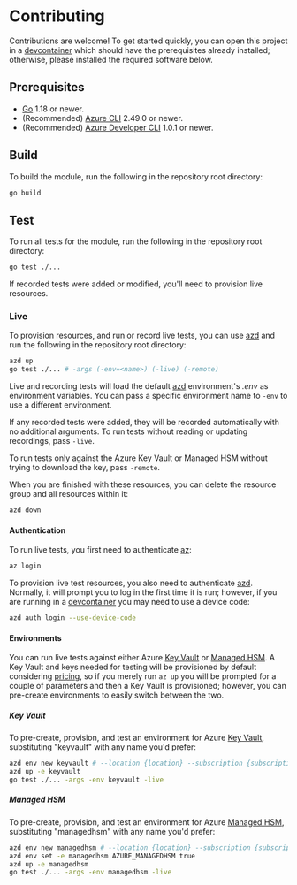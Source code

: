# Contributing

Contributions are welcome! To get started quickly, you can open this project in a [devcontainer] which should have the prerequisites already installed;
otherwise, please installed the required software below.

## Prerequisites

* [Go] 1.18 or newer.
* (Recommended) [Azure CLI][az] 2.49.0 or newer.
* (Recommended) [Azure Developer CLI][azd] 1.0.1 or newer.

## Build

To build the module, run the following in the repository root directory:

```bash
go build
```

## Test

To run all tests for the module, run the following in the repository root directory:

```bash
go test ./...
```

If recorded tests were added or modified, you'll need to provision live resources.

### Live

To provision resources, and run or record live tests, you can use [azd] and run the following in the repository root directory:

```bash
azd up
go test ./... # -args (-env=<name>) (-live) (-remote)
```

Live and recording tests will load the default [azd] environment's _.env_ as environment variables.
You can pass a specific environment name to `-env` to use a different environment.

If any recorded tests were added, they will be recorded automatically with no additional arguments.
To run tests without reading or updating recordings, pass `-live`.

To run tests only against the Azure Key Vault or Managed HSM without trying to download the key, pass `-remote`.

When you are finished with these resources, you can delete the resource group and all resources within it:

```bash
azd down
```

#### Authentication

To run live tests, you first need to authenticate [az]:

```bash
az login
```

To provision live test resources, you also need to authenticate [azd]. Normally, it will prompt you to log in
the first time it is run; however, if you are running in a [devcontainer] you may need to use a device code:

```bash
azd auth login --use-device-code
```

#### Environments

You can run live tests against either Azure [Key Vault] or [Managed HSM]. A Key Vault and keys needed for testing will
be provisioned by default considering [pricing], so if you merely run `az up` you will be prompted for a couple of
parameters and then a Key Vault is provisioned; however, you can pre-create environments to easily switch between the two.

##### Key Vault

To pre-create, provision, and test an environment for Azure [Key Vault], substituting "keyvault" with any name you'd prefer:

```bash
azd env new keyvault # --location {location} --subscription {subscription}
azd up -e keyvault
go test ./... -args -env keyvault -live
```

##### Managed HSM

To pre-create, provision, and test an environment for Azure [Managed HSM], substituting "managedhsm" with any name you'd prefer:

```bash
azd env new managedhsm # --location {location} --subscription {subscription}
azd env set -e managedhsm AZURE_MANAGEDHSM true
azd up -e managedhsm
go test ./... -args -env managedhsm -live
```

[az]: https://aka.ms/azcli
[azd]: https://aka.ms/azd
[Go]: https://go.dev
[devcontainer]: https://code.visualstudio.com/docs/devcontainers/containers
[Key Vault]: https://learn.microsoft.com/azure/key-vault/general/
[Managed HSM]: https://learn.microsoft.com/azure/key-vault/managed-hsm/
[pricing]: https://azure.microsoft.com/pricing/details/key-vault/
